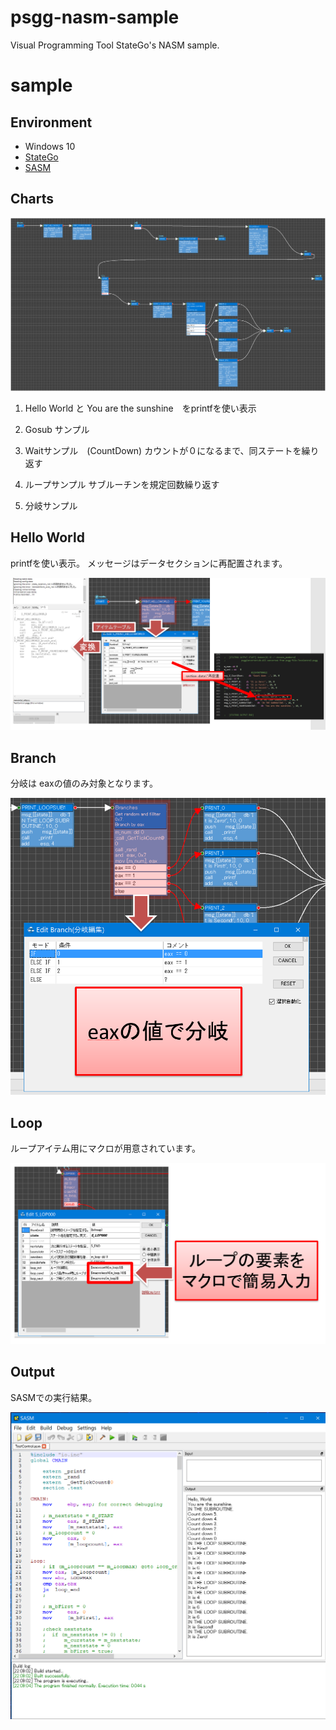 # psgg-nasm-sample
Visual Programming Tool StateGo's NASM sample.

# sample

## Environment

- Windows 10
- [StateGo](https://statego.programanic.com/)
- [SASM](https://dman95.github.io/SASM/english.html)


## Charts

![](https://raw.githubusercontent.com/NNNIC/psgg-nasm-sample/master/wiki/sample.png)

1) Hello World と You are the sunshine　をprintfを使い表示

2) Gosub サンプル

3) Waitサンプル　(CountDown)
カウントが０になるまで、同ステートを繰り返す

4) ループサンプル
サブルーチンを規定回数繰り返す

5) 分岐サンプル

## Hello World

printfを使い表示。
メッセージはデータセクションに再配置されます。

![](https://raw.githubusercontent.com/NNNIC/psgg-nasm-sample/master/wiki/helloworld.png)


## Branch

分岐は eaxの値のみ対象となります。

![](https://raw.githubusercontent.com/NNNIC/psgg-nasm-sample/master/wiki/branch.png)

## Loop

ループアイテム用にマクロが用意されています。

![](https://raw.githubusercontent.com/NNNIC/psgg-nasm-sample/master/wiki/loop.png)

## Output

SASMでの実行結果。

![](https://raw.githubusercontent.com/NNNIC/psgg-nasm-sample/master/wiki/sasm.png)


